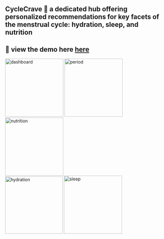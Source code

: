## CycleCrave 🔄️ a dedicated hub offering personalized recommendations for key facets of the menstrual cycle: hydration, sleep, and nutrition

## :wave: view the demo here [here](https://drive.google.com/file/d/1ZKHtFnceAxzAqTKGDZVxZMY6GykmXkV2/view)

<img width="187" alt="dashboard" src="https://github.com/user-attachments/assets/bfd64b98-8b63-4d44-9462-30d99e10d32e"> 

<img width="187" alt="period" src="https://github.com/user-attachments/assets/2f24c41b-ad0d-4cab-bcb5-8c4349bd0c79">

<img width="187" alt="nutrition" src="https://github.com/user-attachments/assets/c1b2e3cf-2d34-4d9d-b153-eaa52a817db4">

<br>

<img width="185" alt="hydration" src="https://github.com/user-attachments/assets/31686128-dbf1-4e8e-8a5b-256d9e15e094">

<img width="187" alt="sleep" src="https://github.com/user-attachments/assets/1f3f7539-8a8b-4bd9-ae0a-0b00d5f2b09f">

